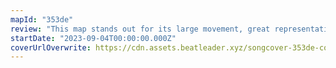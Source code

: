 ```yaml
---
mapId: "353de"
review: "This map stands out for its large movement, great representation, and nice use of angles! With its accessible 2 lowers, this map can be enjoyed by everybody! If you want more of a challenge, try the original lawless map they made of this from 2 years ago."
startDate: "2023-09-04T00:00:00.000Z"
coverUrlOverwrite: https://cdn.assets.beatleader.xyz/songcover-353de-cover.jpg
---
```

